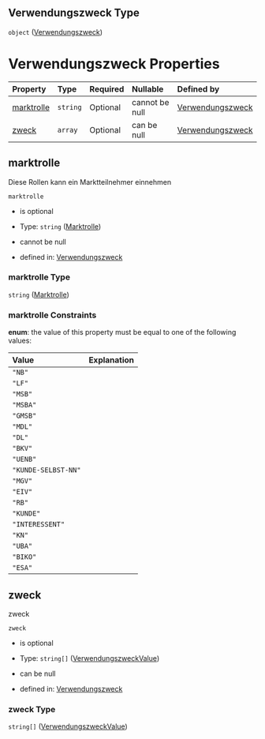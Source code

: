 ## Verwendungszweck Type

`object` ([Verwendungszweck](verwendungszweck.md))

# Verwendungszweck Properties

| Property                  | Type     | Required | Nullable       | Defined by                                                                                                                                                                                |
| :------------------------ | :------- | :------- | :------------- | :---------------------------------------------------------------------------------------------------------------------------------------------------------------------------------------- |
| [marktrolle](#marktrolle) | `string` | Optional | cannot be null | [Verwendungszweck](marktrolle.md "https://raw.githubusercontent.com/conuti-gmbh/bo4e-schema/master/schemas/v1/enum/Marktrolle.schema.json#/properties/marktrolle")                        |
| [zweck](#zweck)           | `array`  | Optional | can be null    | [Verwendungszweck](verwendungszweck-properties-zweck.md "https://raw.githubusercontent.com/conuti-gmbh/bo4e-schema/master/schemas/v1/com/Verwendungszweck.schema.json#/properties/zweck") |

## marktrolle

Diese Rollen kann ein Marktteilnehmer einnehmen

`marktrolle`

*   is optional

*   Type: `string` ([Marktrolle](marktrolle.md))

*   cannot be null

*   defined in: [Verwendungszweck](marktrolle.md "https://raw.githubusercontent.com/conuti-gmbh/bo4e-schema/master/schemas/v1/enum/Marktrolle.schema.json#/properties/marktrolle")

### marktrolle Type

`string` ([Marktrolle](marktrolle.md))

### marktrolle Constraints

**enum**: the value of this property must be equal to one of the following values:

| Value               | Explanation |
| :------------------ | :---------- |
| `"NB"`              |             |
| `"LF"`              |             |
| `"MSB"`             |             |
| `"MSBA"`            |             |
| `"GMSB"`            |             |
| `"MDL"`             |             |
| `"DL"`              |             |
| `"BKV"`             |             |
| `"UENB"`            |             |
| `"KUNDE-SELBST-NN"` |             |
| `"MGV"`             |             |
| `"EIV"`             |             |
| `"RB"`              |             |
| `"KUNDE"`           |             |
| `"INTERESSENT"`     |             |
| `"KN"`              |             |
| `"UBA"`             |             |
| `"BIKO"`            |             |
| `"ESA"`             |             |

## zweck

zweck

`zweck`

*   is optional

*   Type: `string[]` ([VerwendungszweckValue](verwendungszweckvalue.md))

*   can be null

*   defined in: [Verwendungszweck](verwendungszweck-properties-zweck.md "https://raw.githubusercontent.com/conuti-gmbh/bo4e-schema/master/schemas/v1/com/Verwendungszweck.schema.json#/properties/zweck")

### zweck Type

`string[]` ([VerwendungszweckValue](verwendungszweckvalue.md))
